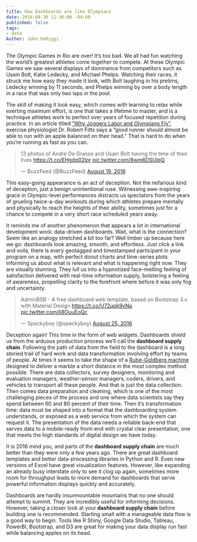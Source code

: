 ```yaml
---
title: How Dashboards are like Olympians
date: 2016-08-30 11:36:00 -04:00
published: false
tags:
- data
Author: John DeRiggi
---
```


The Olympic Games in Rio are over! It’s too bad. We all had fun watching the world’s greatest athletes come together to compete. At these Olympic Games we saw several displays of dominance from competitors such as Usain Bolt, Katie Ledecky, and Michael Phelps. Watching their races, it struck me how easy they made it look, with Bolt laughing in his prelims, Ledecky winning by 11 seconds, and Phelps winning by over a body length in a race that was only two laps in the pool.

The skill of making it look easy, which comes with learning to relax while exerting maximum effort, is one that takes a lifetime to master, and is a technique athletes work to perfect over years of focused repetition during practice. In an article titled [“Why Joggers Labor and Olympians Fly”](http://www.nytimes.com/2004/08/10/health/why-joggers-labor-and-olympians-fly-the-science-of-the-long-distance-runner.html), exercise physiologist Dr. Robert Fitts says a “good runner should almost be able to run with an apple balanced on their head.” That is hard to do when you’re running as fast as you can.

<blockquote class="twitter-tweet" data-lang="en"><p lang="en" dir="ltr">13 photos of Andre De Grasse and Usain Bolt having the time of their lives <a href="https://t.co/EHgdq02Ipr">https://t.co/EHgdq02Ipr</a> <a href="https://t.co/8wm6DSUlpQ">pic.twitter.com/8wm6DSUlpQ</a></p>— BuzzFeed (@BuzzFeed) <a href="https://twitter.com/BuzzFeed/status/766451247326953472">August 19, 2016</a></blockquote>
<script async src="//platform.twitter.com/widgets.js" charset="utf-8"></script>

This easy-going appearance is an act of deception. Not the nefarious kind of deception, just a benign unintentional ruse. Witnessing awe-inspiring grace in Olympic-level performances distracts us spectators from the years of grueling twice-a-day workouts during which athletes prepare mentally and physically to reach the heights of their ability, sometimes just for a chance to compete in a very short race scheduled years away.

It reminds me of another phenomenon that appears a lot in international development work: data-driven dashboards. Wait, what is the connection? Seem like an analogy stretched a bit too far? Well limber up because here we go: dashboards look amazing, smooth, and effortless. Just click a link and voila, there is every geotagged and timestamped participant in your program on a map, with perfect donut charts and time-series plots informing us about what is relevant and what is happening right now. They are visually stunning. They lull us into a hypnotized face-melting feeling of satisfaction delivered with real-time information supply, bolstering a feeling of awareness, propelling clarity to the forefront where before it was only fog and uncertainty.

<!--more-->

<blockquote class="twitter-tweet" data-lang="en"><p lang="en" dir="ltr">AdminBSB - A free dashboard web template, based on Bootstrap 3.x with Material Design <a href="https://t.co/U72upk9vNa">https://t.co/U72upk9vNa</a> <a href="https://t.co/Ii8OuuEoQc">pic.twitter.com/Ii8OuuEoQc</a></p>— Speckyboy (@speckyboy) <a href="https://twitter.com/speckyboy/status/768916166710558720">August 25, 2016</a></blockquote>
<script async src="//platform.twitter.com/widgets.js" charset="utf-8"></script>

Deception again! This time in the form of web widgets. Dashboards shield us from the arduous production process we’ll call the **dashboard supply chain**. Following the path of data from the field to the dashboard is a long storied trail of hard work and data transformation involving effort by teams of people. At times it seems to take the shape of a [Rube-Goldberg machine](https://en.wikipedia.org/wiki/Rube_Goldberg_machine) designed to deliver a marble a short distance in the most complex method possible. There are data collectors, survey designers, monitoring and evaluation managers, weather-sensor managers, coders, drivers, and vehicles to transport all these people. And that is just the data collection. Then comes data preparation and cleaning, which is one of the most challenging pieces of the process and one where data scientists say they spend between 60 and 80 percent of their time. Then it’s transformation time: data must be shaped into a format that the dashboarding system understands, or exposed as a web service from which the system can request it. The presentation of the data needs a reliable back-end that serves data to a mobile-ready front-end with crystal clear presentation, one that meets the high standards of digital design we have today.

It is 2016 mind you, and parts of the **dashboard supply chain** are much better than they were only a few years ago. There are great dashboard templates and better data-processing libraries in Python and R. Even new versions of Excel have great visualization features. However, like expanding an already busy interstate only to see it clog up again, sometimes more room for throughput leads to more demand for dashboards that serve powerful information displays quickly and accurately.

Dashboards are hardly insurmountable mountains that no one should attempt to summit. They are incredibly useful for informing decisions. However, taking a closer look at your **dashboard supply chain** before building one is recommended. Starting small with a manageable data flow is a good way to begin. Tools like R Shiny, Google Data Studio, Tableau, PowerBI, Bootstrap, and D3 are great for making your data display run fast while balancing apples on its head.